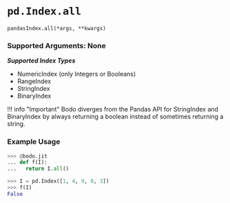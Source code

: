 # `pd.Index.all`

`pandasIndex.all(*args, **kwargs)`

### Supported Arguments: None

***Supported Index Types***

- NumericIndex (only Integers or Booleans)
- RangeIndex
- StringIndex
- BinaryIndex

!!! info "Important"
Bodo diverges from the Pandas API for StringIndex and BinaryIndex by always returning a boolean instead of sometimes returning a string.

### Example Usage

```py
>>> @bodo.jit
... def f(I):
...   return I.all()

>>> I = pd.Index([1, 4, 9, 0, 3])
>>> f(I)
False
```
